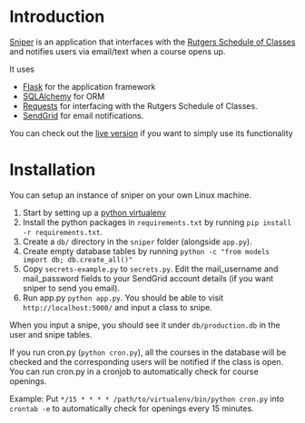 # Introduction

[Sniper](http://sniper.rutgers.io) is an application that interfaces with the [Rutgers Schedule of Classes](http://sis.rutgers.edu/soc/) and notifies users via email/text when a course opens up.

It uses 
* [Flask](http://flask.pocoo.org) for the application framework
* [SQLAlchemy](http://www.sqlalchemy.org/) for ORM
* [Requests](http://docs.python-requests.org/en/latest/index.html) for interfacing with the Rutgers Schedule of Classes.
* [SendGrid](https://sendgrid.com) for email notifications.

You can check out the [live version](http://sniper.rutgers.io) if you want to simply use its functionality

# Installation

You can setup an instance of sniper on your own Linux machine.

1. Start by setting up a [python virtualenv](http://lmgtfy.com/?q=setting+up+a+python+virtualenv)
2. Install the python packages in `requirements.txt` by running `pip install -r requirements.txt`.
3. Create a `db/` directory in the `sniper` folder (alongside `app.py`).
4. Create empty database tables by running `python -c "from models import db; db.create_all()"`
5. Copy `secrets-example.py` to `secrets.py`. Edit the mail_username and mail_password fields to your SendGrid account details (if you want sniper to send you email).
6. Run app.py `python app.py`. You should be able to visit `http://localhost:5000/` and input a class to snipe.

When you input a snipe, you should see it under `db/production.db` in the user and snipe tables.

If you run cron.py (`python cron.py`), all the courses in the database will be checked and the corresponding users will be notified if the class is open.
You can run cron.py in a cronjob to automatically check for course openings. 

Example: Put ` */15 * * * * /path/to/virtualenv/bin/python cron.py ` into `crontab -e` to automatically check for openings every 15 minutes.

